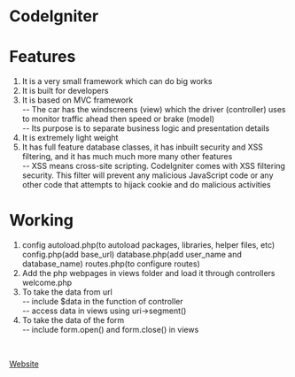 # CodeIgniter

# Features
1. It is a very small framework which can do big works
2. It is built for developers
3. It is based on MVC framework
   <br>-- The car has the windscreens (view) which the driver (controller) uses to monitor traffic ahead then speed or brake (model)
   <br>-- Its purpose is to separate business logic and presentation details
4. It is extremely light weight
5. It has full feature database classes, it has inbuilt security and XSS filtering, and it has much much more many other features
   <br>-- XSS means cross-site scripting. CodeIgniter comes with XSS filtering security. This filter will prevent any malicious JavaScript code or any other code that attempts to hijack cookie and do malicious activities

# Working
1. config autoload.php(to autoload packages, libraries, helper files, etc) config.php(add base_url) database.php(add user_name and database_name) routes.php(to configure routes)
2. Add the php webpages in views folder and load it through controllers welcome.php
3. To take the data from url
   <br>-- include $data in the function of controller
   <br>-- access data in views using uri->segment()
4. To take the data of the form
   <br>-- include form.open() and form.close() in views   
<br>

[Website](https://employeemanagementsystemcodeigniter-4123.000webhostapp.com/home)
